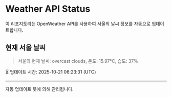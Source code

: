 
# Weather API Status

이 리포지토리는 OpenWeather API를 사용하여 서울의 날씨 정보를 자동으로 업데이트합니다.

## 현재 서울 날씨
> 서울의 현재 날씨: overcast clouds, 온도: 15.97°C, 습도: 37%

⏳ 업데이트 시간: 2025-10-21 06:23:31 (UTC)

---
자동 업데이트 봇에 의해 관리됩니다.
